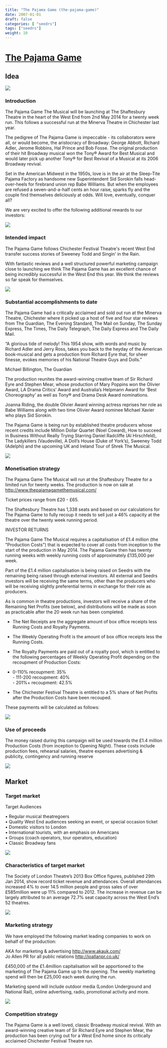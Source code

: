 ```yaml
---
title: "The Pajama Game (the-pajama-game)"
date: 2007-01-01
draft: false
categories: [ "seedrs"]
tags: ["seedrs"]
weight: 10
---
```


# [The Pajama Game](https://www.seedrs.com/the-pajama-game)

## Idea

![](/img/seedrs/uploads/startup/section_image/image/735/o1foai3smf3yngirs3f9n5zkc9f22h6/Pajama_Game_main_pic.png?w=600&fit=clip&s=c44a41f6c1b673aca35d87f6b04a68e2)

### Introduction

The Pajama Game The Musical will be launching at The Shaftesbury Theatre in the heart of the West End from 2nd May 2014 for a twenty week run. This follows a successful run at the Minerva Theatre in Chichester last year.

The pedigree of The Pajama Game is impeccable - its collaborators were all, or would become, the aristocracy of Broadway: George Abbott, Richard Adler, Jerome Robbins, Hal Prince and Bob Fosse. The original production of their hit Broadway musical won the Tony® Award for Best Musical and would later pick up another Tony® for Best Revival of a Musical at its 2006 Broadway revival.

Set in the American Midwest in the 1950s, love is in the air at the Sleep-Tite Pajama Factory as handsome new Superintendent Sid Sorokin falls head-over-heels for firebrand union rep Babe Williams. But when the employees are refused a seven-and-a-half cents an hour raise, sparks fly and the couple find themselves deliciously at odds. Will love, eventually, conquer all?

We are very excited to offer the following additional rewards to our investors:

![](/img/seedrs/uploads/startup/section_image/image/758/qphx28eghuxb0cd8nag3l23av7fsmif/Screen_Shot_2014-02-10_at_13.05.33.png?rect=0%2C0%2C987%2C556&w=600&fit=clip&s=3e005559a5cc570b7ff51c44271126d4)

### Intended impact

The Pajama Game follows Chichester Festival Theatre's recent West End transfer success stories of Sweeney Todd and Singin' in the Rain.

With fantastic reviews and a well structured powerful marketing campaign close to launching we think The Pajama Game has an excellent chance of being incredibly successful in the West End this year. We think the reviews so far speak for themselves.

![](/img/seedrs/uploads/startup/section_image/image/737/64jnhgw55gj3ydvs7n7i42brmygdfei/PJGame_Reviews.png?w=600&fit=clip&s=3789edf0becb12da023fcecd6305799b)

### Substantial accomplishments to date

The Pajama Game had a critically acclaimed and sold out run at the Minerva Theatre, Chichester where it picked up a host of five and four star reviews from The Guardian, The Evening Standard, The Mail on Sunday, The Sunday Express, The Times, The Daily Telegraph, The Daily Express and The Daily Mail.

“A glorious tide of melody! This 1954 show, with words and music by Richard Adler and Jerry Ross, takes you back to the heyday of the American book-musical and gets a production from Richard Eyre that, for sheer finesse, evokes memories of his National Theatre Guys and Dolls.”

Michael Billington, The Guardian

The production reunites the award-winning creative team of Sir Richard Eyre and Stephen Mear, whose production of Mary Poppins won the Olivier Award, LA Drama Critics’ Award and Australia’s Helpmann Award for ‘Best Choreography’ as well as Tony® and Drama Desk Award nominations.

Joanna Riding, the double Olivier Award winning actress reprises her role as Babe Williams along with two time Olivier Award nominee Michael Xavier who plays Sid Sorokin.

The Pajama Game is being run by established theatre producers whose recent credits include Million Dollar Quartet (Noel Coward), How to succeed in Business Without Really Trying Starring Daniel Radcliffe (Al Hirschfeld), The Ladykillers (Vaudeville), A Doll’s House (Duke of York’s), Sweeney Todd (Adelphi) and the upcoming UK and Ireland Tour of Shrek The Musical.

![](/img/seedrs/uploads/startup/section_image/image/738/pyo49h3ebg2xovv7b6oea3l37updh2/The_Pajama_Game_Company__4_._Photography_by_Catherine_Ashmore.jpg?w=600&fit=clip&s=dab7f1ca261b2dfdeeea8fe66e5dd78e)

### Monetisation strategy

The Pajama Game The Musical will run at the Shaftesbury Theatre for a limited run for twenty weeks. The production is now on sale at <a target="_blank" rel="nofollow" class="outside" href="http://www.thepajamagamethemusical.com/">http://www.thepajamagamethemusical.com/</a>

Ticket prices range from £20 - £65.

The Shaftesbury Theatre has 1,338 seats and based on our calculations for The Pajama Game to fully recoup it needs to sell just a 46% capacity at the theatre over the twenty week running period.

INVESTOR RETURNS

The Pajama Game The Musical requires a capitalisation of £1.4 million (the "Production Costs") that is expected to cover all costs from inception to the start of the production in May 2014. The Pajama Game then has twenty running weeks with weekly running costs of approximately £135,000 per week.

Part of the £1.4 million capitalisation is being raised on Seedrs with the remaining being raised through external investors. All external and Seedrs investors will be receiving the same terms, other than the producers who will be receiving slightly preferential terms in exchange for their role as producers.

As is common in theatre productions, investors will receive a share of the Remaining Net Profits (see below), and distributions will be made as soon as practicable after the 20 week run has been completed.

* The Net Receipts are the aggregate amount of box office receipts less Running Costs and Royalty Payments.

* The Weekly Operating Profit is the amount of box office receipts less the Running Costs.

* The Royalty Payments are paid out of a royalty pool, which is entitled to the following percentages of Weekly Operating Profit depending on the recoupment of Production Costs:

- 0-110% recoupment: 35% <br> - 111-200 recoupment: 40% <br> - 201%+ recoupment: 42.5%

* The Chichester Festival Theatre is entitled to a 5% share of Net Profits after the Production Costs have been recouped.

These payments will be calculated as follows:

![](/img/seedrs/uploads/startup/section_image/image/759/813jgvkschifl9oigzqzdo61dpp3b5h/Recoupment.png?w=600&fit=clip&s=b4227815a7c17aae42c122971c1bce11)

### Use of proceeds

The money raised during this campaign will be used towards the £1.4 million Production Costs (from inception to Opening Night). These costs include production fees, rehearsal salaries, theatre expenses advertising &amp; publicity, contingency and running reserve

![](/img/seedrs/uploads/startup/section_image/image/760/ndae848hz2w5uel90iwa4hqds95o6fc/The_Pajama_Game_Company__2_._Photography_by_Catherine_Ashmore.jpg?w=600&fit=clip&s=0d0b5a203d62ad1daaa0bf6abe63654b)

## Market

### Target market

Target Audiences

• Regular musical theatregoers <br>• Quality West End audiences seeking an event, or special occasion ticket <br>• Domestic visitors to London <br>• International tourists, with an emphasis on Americans <br>• Groups (coach operators, tour operators, education) <br>• Classic Broadway fans

![](/img/seedrs/uploads/startup/section_image/image/739/d69kpfqcb0ik2tcqquwq2m6rkphc5cl/Underground.jpg?w=600&fit=clip&s=1b82eec7edac7b80c84b02c37bb6334d)

### Characteristics of target market

The Society of London Theatre’s 2013 Box Office figures, published 29th Jan 2014, show record ticket revenue and attendances. Overall attendances increased 4% to over 14.5 million people and gross sales of over £585million were up 11% compared to 2012. The increase in revenue can be largely attributed to an average 72.7% seat capacity across the West End’s 52 theatres.

![](/img/seedrs/uploads/startup/section_image/image/740/jrttutps3mtrsqlfnyinwn1tfir8zu9/cast_main.jpg?w=600&fit=clip&s=73bc7819b4e1d8f2b0a182ad5596998f)

### Marketing strategy

We have employed the following market leading companies to work on behalf of the production:

AKA for marketing &amp; advertising <a target="_blank" rel="nofollow" class="outside" href="http://www.akauk.com/">http://www.akauk.com/</a> <br>Jo Allen PR for all public relations <a target="_blank" rel="nofollow" class="outside" href="http://joallanpr.co.uk/">http://joallanpr.co.uk/</a>

£450,000 of the £1.4million capitalisation will be apportioned to the marketing of The Pajama Game up to the opening. The weekly marketing spend will then be £25,000 each week during the run.

Marketing spend will include outdoor media (London Underground and National Rail), online advertising, radio, promotional activity and more.

![](/img/seedrs/uploads/startup/section_image/image/741/5dyt1o2lrxdioahd34t5m5ohqurnwdy/Bus-stop.png?w=600&fit=clip&s=d6d1ea8c8b26124e831c4ac1c424cc94)

### Competition strategy

The Pajama Game is a well loved, classic Broadway musical revival. With an award-winning creative team of Sir Richard Eyre and Stephen Mear, the production has been crying out for a West End home since its critically acclaimed Chichester Festival Theatre run.

